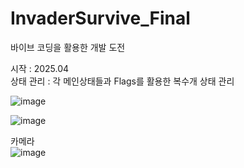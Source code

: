 # InvaderSurvive_Final
바이브 코딩을 활용한 개발 도전

시작 : 2025.04 <br/>
상태 관리 : 각 메인상태들과 Flags를 활용한 복수개 상태 관리 <br/>

![image](https://github.com/user-attachments/assets/6fca33f9-d112-422c-8f5d-912bda2770c9)


![image](https://github.com/user-attachments/assets/6fa25375-89e7-4fba-b386-521f75e6e891) 

카메라<br>
![image](https://github.com/user-attachments/assets/f2fd5da8-7722-4f25-9d99-9fbff3e83d53)
